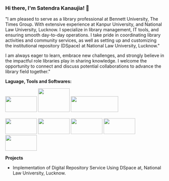 ### Hi there, I'm Satendra Kanaujia! 👋

"I am pleased to serve as a library professional at Bennett University, The Times Group. With extensive experience at Kanpur University, and National Law University, Lucknow. I specialize in library management, IT tools, and ensuring smooth day-to-day operations. I take pride in coordinating library activities and community services, as well as setting up and customizing the institutional repository (DSpace) at National Law University, Lucknow."

I am always eager to learn, embrace new challenges, and strongly believe in the impactful role libraries play in sharing knowledge. I welcome the opportunity to connect and discuss potential collaborations to advance the library field together."


**Laguage, Tools and Softwares:**

<img height="50px" width="100px" src="https://github.com/aravindrnair05/aravindrnair05/assets/49126622/14947769-cb70-4375-b4fb-17896a88b79e"> <img height="75px" width="100px" src="https://github.com/aravindrnair05/aravindrnair05/assets/49126622/dbdc31c9-632a-4fad-9c5c-1648df68ebd8"> <img src="https://github.com/aravindrnair05/aravindrnair05/assets/49126622/5b8f12e9-9151-4a29-9ee0-91dab2ea977d" height="50px" width="150px"> <br><br> 
<img height="50px" width="100px" src="https://www.equinoxoli.org/wp-content/uploads/2022/02/vufind-logo-vector.svg">
<img height="50px" width="100px" src="https://www.equinoxoli.org/wp-content/uploads/2021/07/Coral-ERM-Square-Logo-300x198.png"> <img height="50px" width="100px" src="https://www.wppourlesnuls.com/wp-content/uploads/2019/05/wordpress.gif"> <img height="50px" width="100px" src="https://upload.wikimedia.org/wikipedia/commons/9/9e/UbuntuCoF.svg">
<img height="50px" width="100px" src="https://public.canva.site/logo/video/880b4225ad0f37556240783328b91306.jpg">




**Projects**

- Implementation of Digital Repository Service Using DSpace at, National Law University, Lucknow.

<!--
Here are some ideas to get you started:

- 🔭 I’m currently working on ...
- 🌱 I’m currently learning ...
- 👯 I’m looking to collaborate on ...
- 🤔 I’m looking for help with ...
- 💬 Ask me about ...
- 📫 How to reach me: ...
- 😄 Pronouns: ...
- ⚡ Fun fact: ...

-->
